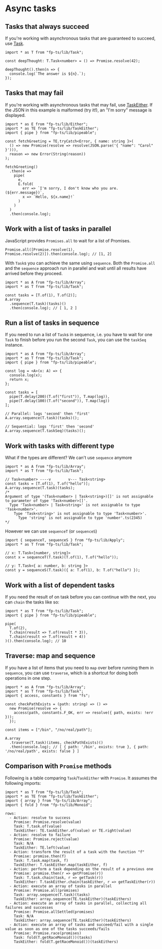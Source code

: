 # Async tasks

## Tasks that always succeed

If you're working with asynchronous tasks that are guaranteed to succeed, use [Task](https://gcanti.github.io/fp-ts/modules/Task.ts).

```code|lang-ts
import * as T from "fp-ts/lib/Task";

const deepThought: T.Task<number> = () => Promise.resolve(42);

deepThought().then(n => {
  console.log(`The answer is ${n}.`);
});
```

## Tasks that may fail

If you're working with asynchronous tasks that may fail, use [TaskEither](https://gcanti.github.io/fp-ts/modules/TaskEither.ts). If the JSON in this example is malformed (try it!), an "I'm sorry" message is displayed.

```code|lang-ts
import * as E from "fp-ts/lib/Either";
import * as TE from "fp-ts/lib/TaskEither";
import { pipe } from "fp-ts/lib/pipeable";

const fetchGreeting = TE.tryCatch<Error, { name: string }>(
  () => new Promise(resolve => resolve(JSON.parse('{ "name": "Carol" }'))),
  reason => new Error(String(reason))
);

fetchGreeting()
  .then(e =>
    pipe(
      e,
      E.fold(
        err => `I'm sorry, I don't know who you are. (${err.message})`,
        x => `Hello, ${x.name}!`
      )
    )
  )
  .then(console.log);
```

## Work with a list of tasks in parallel

JavaScript provides `Promises.all` to wait for a list of Promises.

```code|lang-ts
Promise.all([Promise.resolve(1), Promise.resolve(2)]).then(console.log); // [1, 2]
```

With `Task`s you can achieve the same using `sequence`. Both the `Promise.all` and the `sequence` approach run in parallel and wait until all results have arrived before they proceed.

```code|lang-ts
import * as A from "fp-ts/lib/Array";
import * as T from "fp-ts/lib/Task";

const tasks = [T.of(1), T.of(2)];
A.array
  .sequence(T.task)(tasks)()
  .then(console.log); // [ 1, 2 ]
```

## Run a list of tasks in sequence

If you need to run a list of `Task`s in sequence, i.e. you have to wait for one `Task` to finish before you run the second `Task`, you can use the `taskSeq` instance.

```code|lang-ts
import * as A from "fp-ts/lib/Array";
import * as T from "fp-ts/lib/Task";
import { pipe } from "fp-ts/lib/pipeable";

const log = <A>(x: A) => {
  console.log(x);
  return x;
};

const tasks = [
  pipe(T.delay(200)(T.of("first")), T.map(log)),
  pipe(T.delay(100)(T.of("second")), T.map(log))
];

// Parallel: logs 'second' then 'first'
A.array.sequence(T.task)(tasks)();

// Sequential: logs 'first' then 'second'
A.array.sequence(T.taskSeq)(tasks)();
```

## Work with tasks with different type

What if the types are different? We can't use `sequence` anymore

```code|lang-ts
import * as A from "fp-ts/lib/Array";
import * as T from "fp-ts/lib/Task";

// Task<number> ----v        v--- Task<string>
const tasks = [T.of(1), T.of("hello")];
A.array.sequence(T.task)(tasks);
/*
Argument of type '(Task<number> | Task<string>)[]' is not assignable to parameter of type 'Task<number>[]'.
  Type 'Task<number> | Task<string>' is not assignable to type 'Task<number>'.
    Type 'Task<string>' is not assignable to type 'Task<number>'.
      Type 'string' is not assignable to type 'number'.ts(2345)
*/
```

However we can use `sequenceT` (or `sequenceS`)

```code|lang-ts
import { sequenceT, sequenceS } from "fp-ts/lib/Apply";
import * as T from "fp-ts/lib/Task";

// x: T.Task<[number, string]>
const x = sequenceT(T.task)(T.of(1), T.of("hello"));

// y: T.Task<{ a: number, b: string }>
const y = sequenceS(T.task)({ a: T.of(1), b: T.of("hello") });
```

## Work with a list of dependent tasks

If you need the result of on task before you can continue with the next, you can `chain` the tasks like so:

```code|lang-ts
import * as T from "fp-ts/lib/Task";
import { pipe } from "fp-ts/lib/pipeable";

pipe(
  T.of(2),
  T.chain(result => T.of(result * 3)),
  T.chain(result => T.of(result + 4))
)().then(console.log); // 10
```

## Traverse: map and sequence

If you have a list of items that you need to `map` over before running them in `sequence`, you can use `traverse`, which is a shortcut for doing both operations in one step.

```code|lang-ts
import * as A from "fp-ts/lib/Array";
import * as T from "fp-ts/lib/Task";
import { access, constants } from "fs";

const checkPathExists = (path: string) => () =>
  new Promise(resolve => {
    access(path, constants.F_OK, err => resolve({ path, exists: !err }));
  });

const items = ["/bin", "/no/real/path"];

A.array
  .traverse(T.task)(items, checkPathExists)()
  .then(console.log); // [ { path: '/bin', exists: true }, { path: '/no/real/path', exists: false } ]
```

## Comparison with `Promise` methods

Following is a table comparing `Task`/`TaskEither` with `Promise`. It assumes the following imports:

```code|lang-ts
import * as T from "fp-ts/lib/Task";
import * as TE from "fp-ts/lib/TaskEither";
import { array } from "fp-ts/lib/Array";
import { fold } from "fp-ts/lib/Monoid";
```

```table
rows:
  - Action: resolve to success
    Promise: Promise.resolve(value)
    Task: T.task.of(value)
    TaskEither: TE.taskEither.of(value) or TE.right(value)
  - Action: resolve to failure
    Promise: Promise.reject(value)
    Task: N/A
    TaskEither: TE.left(value)
  - Action: transform the result of a task with the function "f"
    Promise: promise.then(f)
    Task: T.task.map(task, f)
    TaskEither: T.taskEither.map(taskEither, f)
  - Action: perform a task depending on the result of a previous one
    Promise: promise.then(r => getPromise(r))
    Task: T.task.chain(task, r => getTask(r))
    TaskEither: T.taskEither.chain(taskEither, r => getTaskEither(r))
  - Action: execute an array of tasks in parallel
    Promise: Promise.all(promises)
    Task: array.sequence(T.task)(tasks)
    TaskEither: array.sequence(TE.taskEither)(taskEithers)
  - Action: execute an array of tasks in parallel, collecting all failures and successes
    Promise: Promise.allSettled(promises)
    Task: N/A
    TaskEither: array.sequence(TE.taskEither)(taskEithers)
  - Action: execute an array of tasks and succeed/fail with a single value as soon as one of the tasks succeeds/fails
    Promise: Promise.race(promises)
    Task: fold(T.getRaceMonoid())(tasks)
    TaskEither: fold(T.getRaceMonoid())(taskEithers)
```
